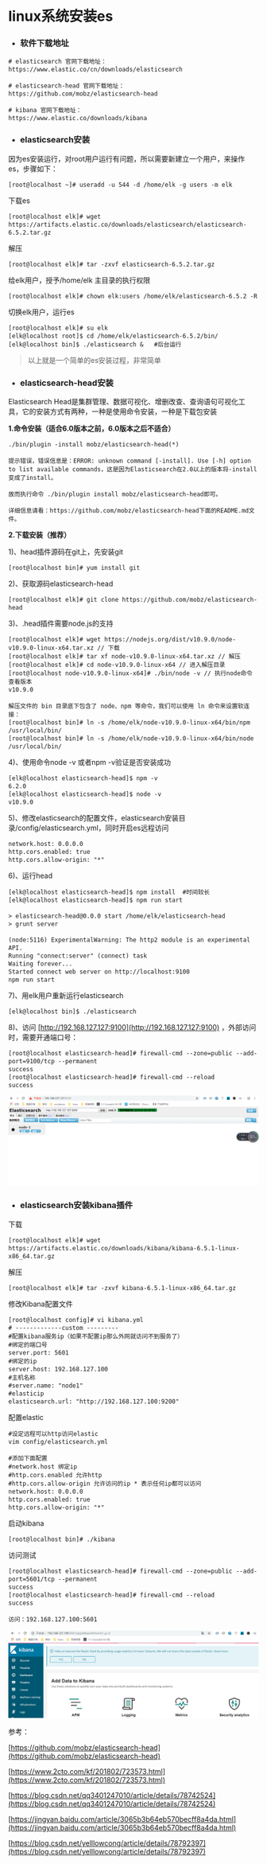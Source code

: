 # linux系统安装es

* ### 软件下载地址

```
# elasticsearch 官网下载地址：
https://www.elastic.co/cn/downloads/elasticsearch

# elasticsearch-head 官网下载地址：
https://github.com/mobz/elasticsearch-head

# kibana 官网下载地址：
https://www.elastic.co/downloads/kibana
```

* ### elasticsearch安装

因为es安装运行，对root用户运行有问题，所以需要新建立一个用户，来操作es，步骤如下：

```
[root@localhost ~]# useradd -u 544 -d /home/elk -g users -m elk
```

下载es

```
[root@localhost elk]# wget https://artifacts.elastic.co/downloads/elasticsearch/elasticsearch-6.5.2.tar.gz
```

解压

```
[root@localhost elk]# tar -zxvf elasticsearch-6.5.2.tar.gz
```

给elk用户，授予/home/elk 主目录的执行权限

```
[root@localhost elk]# chown elk:users /home/elk/elasticsearch-6.5.2 -R
```

切换elk用户，运行es

```
[root@localhost elk]# su elk
[elk@localhost root]$ cd /home/elk/elasticsearch-6.5.2/bin/
[elk@localhost bin]$ ./elasticsearch &   #后台运行
```

> 以上就是一个简单的es安装过程，非常简单

* ### elasticsearch-head安装

Elasticsearch Head是集群管理、数据可视化、增删改查、查询语句可视化工具，它的安装方式有两种，一种是使用命令安装，一种是下载包安装

**1.命令安装（适合6.0版本之前，6.0版本之后不适合）**

```
./bin/plugin -install mobz/elasticsearch-head(*)

提示错误，错误信息是：ERROR: unknown command [-install]. Use [-h] option to list available commands，这是因为Elasticsearch在2.0以上的版本将-install变成了install。

故而执行命令 ./bin/plugin install mobz/elasticsearch-head即可。

详细信息请看：https://github.com/mobz/elasticsearch-head下面的README.md文件。
```

**2.下载安装（推荐）**

1\)、head插件源码在git上，先安装git

```
[root@localhost bin]# yum install git
```

2\)、获取源码elasticsearch-head

```
[root@localhost elk]# git clone https://github.com/mobz/elasticsearch-head
```

3\)、.head插件需要node.js的支持

```
[root@localhost elk]# wget https://nodejs.org/dist/v10.9.0/node-v10.9.0-linux-x64.tar.xz // 下载
[root@localhost elk]# tar xf node-v10.9.0-linux-x64.tar.xz // 解压
[root@localhost elk]# cd node-v10.9.0-linux-x64 // 进入解压目录
[root@localhost node-v10.9.0-linux-x64]# ./bin/node -v // 执行node命令 查看版本
v10.9.0

解压文件的 bin 目录底下包含了 node、npm 等命令，我们可以使用 ln 命令来设置软连接：
[root@localhost bin]# ln -s /home/elk/node-v10.9.0-linux-x64/bin/npm /usr/local/bin/
[root@localhost bin]# ln -s /home/elk/node-v10.9.0-linux-x64/bin/node /usr/local/bin/
```

4\)、使用命令node -v 或者npm -v验证是否安装成功

```
[elk@localhost elasticsearch-head]$ npm -v
6.2.0
[elk@localhost elasticsearch-head]$ node -v
v10.9.0
```

5\)、修改elasticsearch的配置文件，elasticsearch安装目录/config/elasticsearch.yml，同时开启es远程访问

```
network.host: 0.0.0.0
http.cors.enabled: true
http.cors.allow-origin: "*"
```

6\)、运行head

```
[elk@localhost elasticsearch-head]$ npm install  #时间较长
[elk@localhost elasticsearch-head]$ npm run start

> elasticsearch-head@0.0.0 start /home/elk/elasticsearch-head
> grunt server

(node:5116) ExperimentalWarning: The http2 module is an experimental API.
Running "connect:server" (connect) task
Waiting forever...
Started connect web server on http://localhost:9100
npm run start
```

7\)、用elk用户重新运行elasticsearch

```
[elk@localhost bin]$ ./elasticsearch
```

8\)、访问 [http://192.168.127.127:9100](http://192.168.127.127:9100) ，外部访问时，需要开通端口号：

```
[root@localhost elasticsearch-head]# firewall-cmd --zone=public --add-port=9100/tcp --permanent
success
[root@localhost elasticsearch-head]# firewall-cmd --reload
success
```

![](/assets/import-es-001.png)

* ### **elasticsearch安装kibana插件**

下载

```
[root@localhost elk]# wget https://artifacts.elastic.co/downloads/kibana/kibana-6.5.1-linux-x86_64.tar.gz
```

解压

```
[root@localhost elk]# tar -zxvf kibana-6.5.1-linux-x86_64.tar.gz
```

修改Kibana配置文件

```
[root@localhost config]# vi kibana.yml
# -------------custom ---------
#配置kibana服务ip（如果不配置ip那么外网就访问不到服务了）
#绑定的端口号
server.port: 5601
#绑定的ip
server.host: 192.168.127.100
#主机名称
#server.name: "node1"
#elasticip
elasticsearch.url: "http://192.168.127.100:9200"
```

配置elastic

```
#设定远程可以http访问elastic
vim config/elasticsearch.yml

#添加下面配置
#network.host 绑定ip
#http.cors.enabled 允许http
#http.cors.allow-origin 允许访问的ip * 表示任何ip都可以访问
network.host: 0.0.0.0
http.cors.enabled: true
http.cors.allow-origin: "*"
```

启动kibana

```
[root@localhost bin]# ./kibana

```

访问测试

```
[root@localhost elasticsearch-head]# firewall-cmd --zone=public --add-port=5601/tcp --permanent
success
[root@localhost elasticsearch-head]# firewall-cmd --reload
success

访问：192.168.127.100:5601
```

![](/assets/kibana.png)



参考：

[https://github.com/mobz/elasticsearch-head](https://github.com/mobz/elasticsearch-head)

[https://www.2cto.com/kf/201802/723573.html](https://www.2cto.com/kf/201802/723573.html)

[https://blog.csdn.net/qq3401247010/article/details/78742524](https://blog.csdn.net/qq3401247010/article/details/78742524)

[https://jingyan.baidu.com/article/3065b3b64eb570becff8a4da.html](https://jingyan.baidu.com/article/3065b3b64eb570becff8a4da.html)

[https://blog.csdn.net/yelllowcong/article/details/78792397](https://blog.csdn.net/yelllowcong/article/details/78792397)

